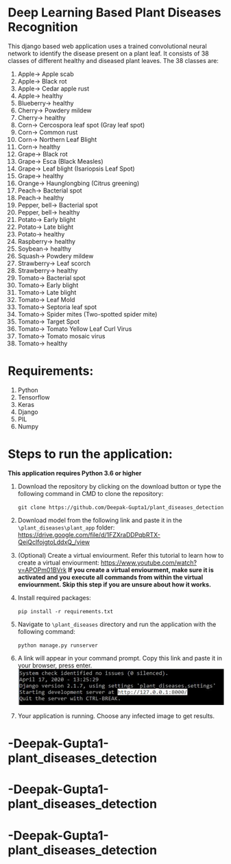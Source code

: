 # Deep Learning Based Plant Diseases Recognition
  This django based web application uses a trained convolutional neural network to identify the disease present on a plant leaf. It consists of 38 classes of 
  different healthy and diseased plant leaves. The 38 classes are:
  
  01. Apple-> Apple scab
  02. Apple-> Black rot
  03. Apple-> Cedar apple rust
  04. Apple-> healthy
  05. Blueberry-> healthy
  06. Cherry-> Powdery mildew
  07. Cherry-> healthy
  08. Corn-> Cercospora leaf spot (Gray leaf spot)
  09. Corn-> Common rust
  10. Corn-> Northern Leaf Blight
  11. Corn-> healthy
  12. Grape-> Black rot
  13. Grape-> Esca (Black Measles)
  14. Grape-> Leaf blight (Isariopsis Leaf Spot)
  15. Grape-> healthy
  16. Orange-> Haunglongbing (Citrus greening)
  17. Peach-> Bacterial spot
  18. Peach-> healthy
  19. Pepper, bell-> Bacterial spot
  20. Pepper, bell-> healthy
  21. Potato-> Early blight
  22. Potato-> Late blight
  23. Potato-> healthy
  24. Raspberry-> healthy
  25. Soybean-> healthy
  26. Squash-> Powdery mildew
  27. Strawberry-> Leaf scorch
  28. Strawberry-> healthy
  29. Tomato-> Bacterial spot
  30. Tomato-> Early blight
  31. Tomato-> Late blight
  32. Tomato-> Leaf Mold
  33. Tomato-> Septoria leaf spot
  34. Tomato-> Spider mites (Two-spotted spider mite)
  35. Tomato-> Target Spot
  36. Tomato-> Tomato Yellow Leaf Curl Virus
  37. Tomato-> Tomato mosaic virus
  38. Tomato-> healthy

# Requirements:
  01. Python
  02. Tensorflow
  03. Keras
  04. Django
  05. PIL
  06. Numpy
  
# Steps to run the application:
**This application requires Python 3.6 or higher**

  01. Download the repository by clicking on the download button or type the following command in CMD to clone the repository:
      
      `git clone https://github.com/Deepak-Gupta1/plant_diseases_detection`

  02. Download model from the following link and paste it in the `\plant_diseases\plant_app` folder: 
    https://drive.google.com/file/d/1FZXraDDPqbRTX-QeiQclfojgtoLddxQ_/view

  03. (Optional) Create a virtual enviourment. Refer this tutorial to learn how to create a virtual enviourment:
    https://www.youtube.com/watch?v=APOPm01BVrk
    **If you create a virtual enviourment, make sure it is activated and you execute all commands from within the virtual enviournment. Skip this step if you are unsure about how it works.**

  04. Install required packages:
      
      `pip install -r requirements.txt`

  05. Navigate to `\plant_diseases` directory and run the application with the following command:
      
      `python manage.py runserver`

  06. A link will appear in your command prompt. Copy this link and paste it in your browser, press enter.
    ![](screenshots/runserver_link.JPG "Copy this address")

  07. Your application is running. Choose any infected image to get results.





# -Deepak-Gupta1-plant_diseases_detection
# -Deepak-Gupta1-plant_diseases_detection
# -Deepak-Gupta1-plant_diseases_detection
